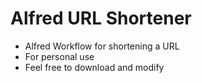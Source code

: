 # Alfred URL Shortener
 
- Alfred Workflow for shortening a URL
- For personal use
- Feel free to download and modify

